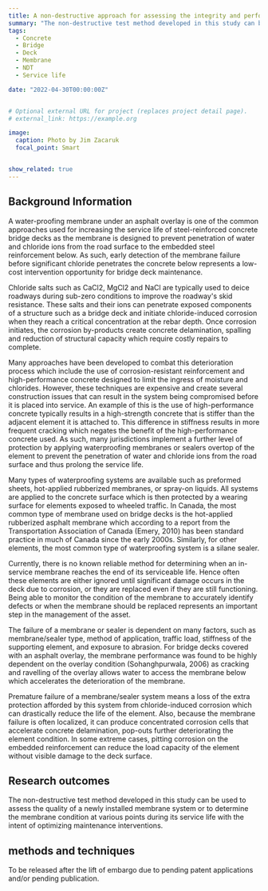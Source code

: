 ```yaml
---
title: A non-destructive approach for assessing the integrity and performance of waterproofing membranes in bridge decks
summary: "The non-destructive test method developed in this study can be used to assess the quality of a newly installed membrane system or to determine the membrane condition at various points during its service life with the intent of optimizing maintenance interventions."
tags:
  - Concrete
  - Bridge
  - Deck
  - Membrane
  - NDT
  - Service life

date: "2022-04-30T00:00:00Z"


# Optional external URL for project (replaces project detail page).
# external_link: https://example.org

image:
  caption: Photo by Jim Zacaruk
  focal_point: Smart


show_related: true
---
```

## **Background Information**

A water-proofing membrane under an asphalt overlay is one of the common approaches used for increasing the service life of steel-reinforced concrete bridge decks as the membrane is designed to prevent penetration of water and chloride ions from the road surface to the embedded steel reinforcement below.  As such, early detection of the membrane failure before significant chloride penetrates the concrete below represents a low-cost intervention opportunity for bridge deck maintenance.  

Chloride salts such as CaCl2, MgCl2 and NaCl are typically used to deice roadways during sub-zero conditions to improve the roadway's skid resistance.  These salts and their ions can penetrate exposed components of a structure such as a bridge deck and initiate chloride-induced corrosion when they reach a critical concentration at the rebar depth. Once corrosion initiates, the corrosion by-products create concrete delamination, spalling and reduction of structural capacity which require costly repairs to complete. 

Many approaches have been developed to combat this deterioration process which include the use of corrosion-resistant reinforcement and high-performance concrete designed to limit the ingress of moisture and chlorides.  However, these techniques are expensive and create several construction issues that can result in the system being compromised before it is placed into service.  An example of this is the use of high-performance concrete typically results in a high-strength concrete that is stiffer than the adjacent element it is attached to.  This difference in stiffness results in more frequent cracking which negates the benefit of the high-performance concrete used.  As such, many jurisdictions implement a further level of protection by applying waterproofing membranes or sealers overtop of the element to prevent the penetration of water and chloride ions from the road surface and thus prolong the service life. 

Many types of waterproofing systems are available such as preformed sheets, hot-applied rubberized membranes, or spray-on liquids.  All systems are applied to the concrete surface which is then protected by a wearing surface for elements exposed to wheeled traffic.  In Canada, the most common type of membrane used on bridge decks is the hot-applied rubberized asphalt membrane which according to a report from the Transportation Association of Canada (Emery, 2010) has been standard practice in much of Canada since the early 2000s.  Similarly, for other elements, the most common type of waterproofing system is a silane sealer.

Currently, there is no known reliable method for determining when an in-service membrane reaches the end of its serviceable life. Hence often these elements are either ignored until significant damage occurs in the deck due to corrosion, or they are replaced even if they are still functioning.  Being able to monitor the condition of the membrane to accurately identify defects or when the membrane should be replaced represents an important step in the management of the asset.  

The failure of a membrane or sealer is dependent on many factors, such as membrane/sealer type, method of application, traffic load, stiffness of the supporting element, and exposure to abrasion. For bridge decks covered with an asphalt overlay, the membrane performance was found to be highly dependent on the overlay condition (Sohanghpurwala, 2006) as cracking and ravelling of the overlay allows water to access the membrane below which accelerates the deterioration of the membrane. 

Premature failure of a membrane/sealer system means a loss of the extra protection afforded by this system from chloride-induced corrosion which can drastically reduce the life of the element. Also, because the membrane failure is often localized, it can produce concentrated corrosion cells that accelerate concrete delamination, pop-outs further deteriorating the element condition. In some extreme cases, pitting corrosion on the embedded reinforcement can reduce the load capacity of the element without visible damage to the deck surface. 

## **Research outcomes**

The non-destructive test method developed in this study can be used to assess the quality of a newly installed membrane system or to determine the membrane condition at various points during its service life with the intent of optimizing maintenance interventions. 

## **methods and techniques**
To be released after the lift of embargo due to pending patent applications and/or pending publication.

